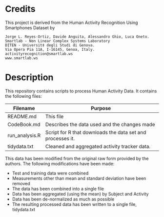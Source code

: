 # Credits
This project is derived from the Human Activity Recognition Using Smartphones Dataset by 

	Jorge L. Reyes-Ortiz, Davide Anguita, Alessandro Ghio, Luca Oneto.
	Smartlab - Non Linear Complex Systems Laboratory
	DITEN - Universit‡ degli Studi di Genova.
	Via Opera Pia 11A, I-16145, Genoa, Italy.
	activityrecognition@smartlab.ws
	www.smartlab.ws

# Description
This repository contains scripts to process Human Activity Data.  It contains the following files:

Filename       | Purpose
---------------|----------
README.md      | This file
CodeBook.md    | Describes the data used and the changes made
run_analysis.R | Script for R that downloads the data set and processes it.
tidydata.txt   | Cleaned and aggregated activity tracker data.

This data has been modified from the original raw form provided by the authors.  The following modifications have been made:

* Test and training data were combined
* Measurements other than mean and standard deviation have been removed
* The data has been combined into a single file
* Data has been aggregated (using the mean) by Subject and Activity
* Data has been de-normalized as much as possible
* The resulting processed data has been written to a single file, tidydata.txt